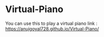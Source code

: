 # Virtual-Piano
You can use this to play a virtual piano
link : https://anujgoyal728.github.io/Virtual-Piano/
